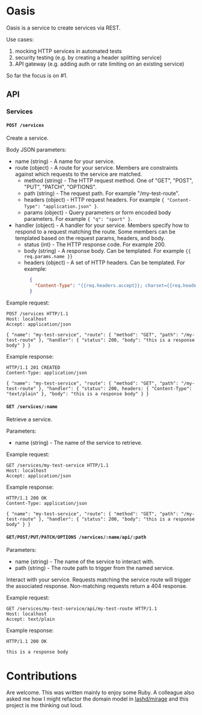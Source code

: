 Oasis
=====

Oasis is a service to create services via REST.

Use cases:

1. mocking HTTP services in automated tests
1. security testing (e.g. by creating a header splitting service)
1. API gateway (e.g. adding auth or rate limiting on an existing service)

So far the focus is on #1.

API
---

### Services

#### `POST /services`

Create a service.

Body JSON parameters:

* name (string) - A name for your service.
* route (object) - A route for your service. Members are constraints against which requests to the service are matched.
  * method (string) - The HTTP request method. One of "GET", "POST", "PUT", "PATCH", "OPTIONS".
  * path (string) - The request path. For example "/my-test-route".
  * headers (object) - HTTP request headers. For example `{ "Content-Type": "application.json" }`.
  * params (object) - Query parameters or form encoded body parameters. For example `{ "q": "sport" }`.
* handler (object) - A handler for your service. Members specify how to respond to a request matching the route. Some members can be templated based on the
  request params, headers, and body.
  * status (int) - The HTTP response code. For example 200.
  * body (string) - A response body. Can be templated. For example `{{ req.params.name }}`
  * headers (object) - A set of HTTP headers. Can be templated. For example:
    ```json
      {
        "Content-Type": "{{req.headers.accept}}; charset={{req.headers.accept_charset}}"
      }
    ```

Example request:

```http
POST /services HTTP/1.1
Host: localhost
Accept: application/json

{ "name": "my-test-service", "route": { "method": "GET", "path": "/my-test-route" }, "handler": { "status": 200, "body": "this is a response body" } }
```

Example response:

```http
HTTP/1.1 201 CREATED
Content-Type: application/json

{ "name": "my-test-service", "route": { "method": "GET", "path": "/my-test-route" }, "handler": { "status": 200, headers: { "Content-Type": "text/plain" }, "body": "this is a response body" } }
```

#### `GET /services/:name`

Retrieve a service.

Parameters:

* name (string) - The name of the service to retrieve.

Example request:

```http
GET /services/my-test-service HTTP/1.1
Host: localhost
Accept: application/json
```

Example response:

```http
HTTP/1.1 200 OK
Content-Type: application/json

{ "name": "my-test-service", "route": { "method": "GET", "path": "/my-test-route" }, "handler": { "status": 200, "body": "this is a response body" } }
```

#### `GET/POST/PUT/PATCH/OPTIONS /services/:name/api/:path`

Parameters:

* name (string) - The name of the service to interact with.
* path (string) - The route path to trigger from the named service.

Interact with your service. Requests matching the service route will trigger the associated response. Non-matching requests return a 404 response.

Example request:

```http
GET /services/my-test-service/api/my-test-route HTTP/1.1
Host: localhost
Accept: text/plain
```

Example response:

```http
HTTP/1.1 200 OK

this is a response body
```

Contributions
=============

Are welcome. This was written mainly to enjoy some Ruby. A colleague also asked me how I might refactor the domain model in [lashd/mirage](https://github.com/lashd/mirage) and this project is me thinking out loud.
